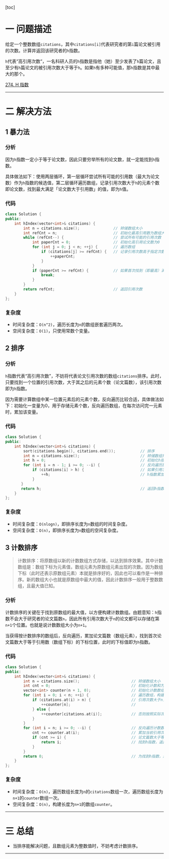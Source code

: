 [toc]

# 一 问题描述

给定一个整数数组`citations`，其中`citations[i]`代表研究者的第`i`篇论文被引用的次数。计算并返回该研究者的`h`指数。

`h`代表“高引用次数“，一名科研人员的`h`指数是指他（她）至少发表了`h`篇论文，且至少有`h`篇论文的被引用次数大于等于`h`。如果`h`有多种可能值，那`h`指数是其中最大的那个。

[274. H 指数](https://leetcode.cn/problems/h-index/)

---

# 二 解决方法

## 1 暴力法
### 分析

因为`h`指数一定小于等于论文数，因此只要穷举所有的论文数，就一定能找到`h`指数。

具体做法如下：使用两层循环，第一层循环尝试所有可能的引用数（最大为论文数）作为`h`指数的候选值，第二层循环遍历数组，记录引用次数大于`h`的元素个数即论文数，找到最大满足「论文数大于引用数」的值，即为`h`值。

### 代码

```cpp
class Solution {
public:
    int hIndex(vector<int>& citations) {
        int n = citations.size();				// 转储数组大小
        int refCnt = n;							// 初始化最高引用数为数组大小（论文篇数）
        while (refCnt--) {						// 尝试所有可能的引用次数（从高到低）
            int paperCnt = 0;					// 初始化高引用论文数为0
            for (int j = 0; j < n; ++j) {		// 遍历数组
                if (citations[j] >= refCnt) {	// 记录引用次数高于指定次数的论文
                    ++paperCnt;    	
                }
            }
            if (paperCnt >= refCnt) {			// 如果首次找到（即最高）满足条件引用次数，跳出循环
                break;
            }
        }
        return refCnt;							// 返回引用次数
    }
};
```

### 复杂度

* 时间复杂度：`O(n^2)`，遍历长度为`n`的数组嵌套遍历两次。
* 空间复杂度：`O(1)`，只使用常数个变量。

## 2 排序

### 分析

`h`指数代表“高引用次数”，不妨将代表论文引用次数的数组`citations`排序。此时，只要找到一个位置的引用次数，大于其之后的元素个数（论文篇数），该引用次数即为`h`指数。

因为需要计算数组中某一位置元素后的元素个数，反向遍历比较合适，具体做法如下：初始化一变量为0，用于存储元素个数，反向遍历数组，在每次访问完一元素时，累加该变量。

### 代码

```cpp
class Solution {
public:
    int hIndex(vector<int>& citations) {
        sort(citations.begin(), citations.end());			// 排序
        int n = citations.size();							// 转储数组打下
        int h = 0;											// 初始化h指数为0
        for (int i = n - 1; i >= 0; --i) {					// 反向遍历排序后的数组
            if (citations[i] > h) {							// 如果引用次数大于h指数
                ++h;										// h指数累加
            }
       } 
       return h;											// 返回h指数
    }
};
```

### 复杂度

* 时间复杂度：`O(nlogn)`，即排序长度为`n`数组的时间复杂度。
* 空间复杂度：`O(n)`，即排序长度为`n`数组的空间复杂度。



## 3 计数排序

> 计数排序：将原数组以新的计数数组方式存储，以达到排序效果。其中计数数组是：数组下标为元素值，数组元素为原数组元素出现的次数。因为数组下标（此时还表示原数组元素）本就是排序好的，因此也可以看作是一种排序。新的数组大小也就是原数组中最大的值，因此计数排序一般用于整数数组，且最大值已知。

### 分析

计数排序的关键在于找到原数组的最大值，以方便构建计数数组。由题意知：`h`指数不会大于研究者的论文篇数`n`，因此所有引用次数大于`n`的论文都可以存储在第`n+1`个位置。也就是说计数数组大小为`n+1`。

当获得按计数排序的数组后，反向遍历，累加论文篇数（数组元素），找到首次论文篇数大于等于引用数（数组下标）的下标位置，此时的下标值即为`h`指数。

### 代码

```cpp
class Solution {
public:
    int hIndex(vector<int>& citations) {
        int n = citations.size();						// 转储数组大小
        int cnt = 0;									// 初始化计数和为0
        vector<int> counter(n + 1, 0);					// 初始化计数数组为{0}，用于存储按计数排序后的数组
        for (int i = 0; i < n; ++i) {					// 遍历数组，构建计数数组
            if (citations.at(i) > n) {					// 引用次数大于n，按照次数为n记录
                ++counter[n];							// 
            } else {
                ++counter[citations.at(i)];				// 否则按照实际次数记录
            }
        }
        for (int i = n; i >= 0; --i) {					// 反向遍历计数数组
            cnt += counter.at(i);						// 累加当前引用次数下的论文篇数
            if (cnt >= i) {								// 论文篇数大于等于当前引用次数
                return i;								// 找到h指数，返回结果
            }
        }
        return 0;										// 为找到h指数，返回0
    }
};
```

### 复杂度

* 时间复杂度：`O(n)`，遍历数组长度为`n`的`citations`数组一次，遍历数组长度为`n+1`的`counter`数组一次。
* 空间复杂度：`O(n)`，构建长度为`n+1`的数组`counter`。


---

# 三 总结

* 当排序能解决问题，且数组元素为整数值时，不妨考虑计数排序。

---
